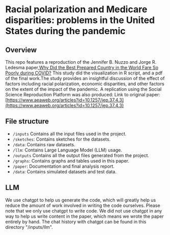 # Racial polarization and Medicare disparities: problems in the United States during the pandemic
## Overview
This repo features a reproduction of the Jennifer B. Nuzzo and Jorge R. Ledesma paper,[Why Did the Best Prepared Country in the World Fare So Poorly during COVID?](https://pubs.aeaweb.org/doi/pdfplus/10.1257/jep.37.4.3) This study did the visualization in R script, and a pdf of the final work.The study provides an insightful discussion of the effect of factors including racial polarization, economic disparities, and other factors on the extent of the impact of the pandemic.
A replication using the Social Science Reproduction Platform was also produced: []()
Link to original paper: [https://www.aeaweb.org/articles?id=10.1257/jep.37.4.3](https://www.aeaweb.org/articles?id=10.1257/jep.37.4.3)
## File structure
- `/inputs`
Contains all the input files used in the project.
- `/sketches`: Contains sketches for the datasets.
- `/data`: Contains raw datasets.
- `/llm`: Contains Large Language Model (LLM) usage.
- `/outputs`
Contains all the output files generated from the project.
- `/graphs`: Contains graphs and tables used in this paper.
- `/paper`: Documentation and final analysis report.
- `/data`: Contains simulated datasets and test data.
## LLM
We use chatgpt to help us generate the code, which will greatly help us reduce the amount of work involved in writing the code ourselves. Please note that we only use chatgpt to write code. We did not use chatgpt in any way to help us write content in the paper, which means we wrote the paper entirely by hand. The chat history with chatgpt can be found in this directory "/inputs/llm".
